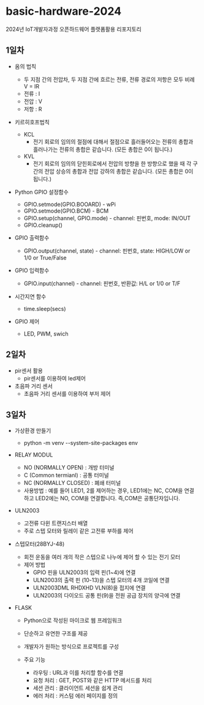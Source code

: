 # basic-hardware-2024
2024년 IoT개발자과정 오픈하드웨어 플랫폼활용 리포지토리

## 1일차
- 옴의 법칙
    - 두 지점 간의 전압차, 두 지점 간에 흐르는 전류, 전류 경로의 저항은 모두 비례 V = IR
    - 전류 : I
    - 전압 : V
    - 저항 : R
- 키르히호프법칙
    - KCL
        - 전기 회로의 임의의 절점에 대해서 절점으로 흘러들어오는 전류의 총합과 흘러나가는 전류의 총합은 같습니다. (모든 총합은 0이 됩니다.)
    - KVL
        - 전기 회로의 임의의 닫힌회로에서 전압의 방향을 한 방향으로 했을 때 각 구간의 전압 상승의 총합과 전압 강하의 총합은 같습니다. (모든 총합은 0이 됩니다.)

- Python GPIO 설정함수
    - GPIO.setmode(GPIO.BOOARD) - wPi
    - GPIO.setmode(GPIO.BCM) - BCM
    - GPIO.setup(channel, GPIO.mode) - channel: 핀번호, mode: IN/OUT
    - GPIO.cleanup()
- GPIO 출력함수
    - GPIO.output(channel, state) - channel: 핀번호, state: HIGH/LOW or 1/0 or True/False
- GPIO 입력함수
    - GPIO.input(channel) - channel: 핀번호, 반환값: H/L or 1/0 or T/F
- 시간지연 함수
    - time.sleep(secs)
- GPIO 제어
    - LED, PWM, swich

## 2일차
- pir센서 활용
    - pir센서를 이용하여 led제어
- 초음파 거리 센서
    - 초음파 거리 센서를 이용하여 부저 제어

## 3일차
- 가상환경 만들기
    - python -m venv --system-site-packages env

- RELAY MODUL
    - NO (NORMALLY OPEN) : 개방 터미널
    - C (Common termianl) : 공통 터미널
    - NC (NORMALLY CLOSED) : 폐쇄 터미널
    - 사용방법 : 예를 들어 LED1, 2를 제어하는 경우, LED1에는 NC, COM을 연결하고 LED2에는 NO, COM을 연결합니다. 즉,COM은 공통단자입니다.

- ULN2003
    - 고전류 다윈 트랜지스터 배열
    - 주로 스텝 모터와 릴레이 같은 고전류 부하를 제어

- 스텝모터(28BYJ-48)
    - 회전 운동을 여러 개의 작은 스텝으로 나누에 제어 할 수 있는 전기 모터
    - 제어 방법
        - GPIO 핀을 ULN2003의 입력 핀(1~4)에 연결
        - ULN2003의 출력 핀 (10-13)을 스텝 모터의 4개 코일에 연결
        - ULN2003DML RHDXHD VLN(8)을 접지에 연결
        - ULN2003의 다이오드 공통 핀(9)을 전원 공급 장치의 양극에 연결

- FLASK
    - Python으로 작성된 마이크로 웹 프레임워크
    - 단순하고 유연한 구조를 제공
    - 개발자가 원하는 방식으로 프로젝트를 구성

    - 주요 기능
        - 라우팅 : URL과 이를 처리할 함수를 연결
        - 요청 처리 : GET, POST와 같은 HTTP 메서드를 처리
        - 세션 관리 : 클라이언트 세션을 쉽게 관리
        - 에러 처리 : 커스텀 에러 페이지를 정의
